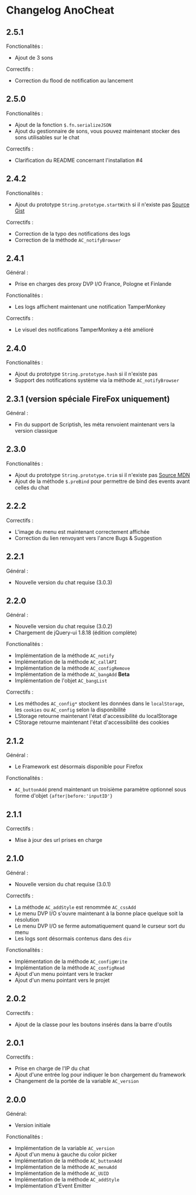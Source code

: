 # Changelog AnoCheat

## 2.5.1

Fonctionalités :

- Ajout de 3 sons

Correctifs :

- Correction du flood de notification au lancement

## 2.5.0

Fonctionalités :

- Ajout de la fonction `$.fn.serializeJSON`
- Ajout du gestionnaire de sons, vous pouvez maintenant stocker des sons utilisables sur le chat

Correctifs :

- Clarification du README concernant l'installation #4


## 2.4.2

Fonctionalités :

- Ajout du prototype `String.prototype.startWith` si il n'existe pas [Source Gist](https://gist.github.com/antoine-pous/cad6cc97a500666fbffe43359abb7454)

Correctifs :

- Correction de la typo des notifications des logs
- Correction de la méthode `AC_notifyBrowser`

## 2.4.1

Général :

- Prise en charges des proxy DVP I/O France, Pologne et Finlande

Fonctionalités :

- Les logs affichent maintenant une notification TamperMonkey

Correctifs :

- Le visuel des notifications TamperMonkey a été amélioré

## 2.4.0

Fonctionalités :

- Ajout du prototype `String.prototype.hash` si il n'existe pas
- Support des notifications système via la méthode `AC_notifyBrowser`

## 2.3.1 (version spéciale FireFox uniquement)

Général :

- Fin du support de Scriptish, les méta renvoient maintenant vers la version classique

## 2.3.0

Fonctionalités :

- Ajout du prototype `String.prototype.trim` si il n'existe pas [Source MDN](https://developer.mozilla.org/fr/docs/Web/JavaScript/Reference/Objets_globaux/String/trim)
- Ajout de la méthode `$.preBind` pour permettre de bind des events avant celles du chat

## 2.2.2

Correctifs :

- L'image du menu est maintenant correctement affichée
- Correction du lien renvoyant vers l'ancre Bugs & Suggestion

## 2.2.1

Général :

- Nouvelle version du chat requise (3.0.3)

## 2.2.0

Général :

- Nouvelle version du chat requise (3.0.2)
- Chargement de jQuery-ui 1.8.18 (édition complète)

Fonctionalités :

- Implémentation de la méthode `AC_notify`
- Implémentation de la méthode `AC_callAPI`
- Implémentation de la méthode `AC_configRemove`
- Implémentation de la méthode `AC_bangAdd` **Beta**
- Implémentation de l'objet `AC_bangList`

Correctifs :

- Les méthodes `AC_config*` stockent les données dans le `localStorage`, les `cookies` ou `AC_config` selon la disponibilité
- LStorage retourne maintenant l'état d'accessibilité du localStorage
- CStorage retourne maintenant l'état d'accessibilité des cookies

## 2.1.2

Général :

- Le Framework est désormais disponible pour Firefox

Fonctionalités :

- `AC_buttonAdd` prend maintenant un troisième paramètre optionnel sous forme d'objet `{after|before:'inputID'}`

## 2.1.1

Correctifs :

- Mise à jour des url prises en charge

## 2.1.0

Général :

- Nouvelle version du chat requise (3.0.1)

Correctifs :

- La méthode `AC_addStyle` est renommée `AC_cssAdd`
- Le menu DVP I/O s'ouvre maintenant à la bonne place quelque soit la résolution
- Le menu DVP I/O se ferme automatiquement quand le curseur sort du menu
- Les logs sont désormais contenus dans des `div`

Fonctionalités :

- Implémentation de la méthode `AC_configWrite`
- Implémentation de la méthode `AC_configRead`
- Ajout d'un menu pointant vers le tracker
- Ajout d'un menu pointant vers le projet

## 2.0.2

Correctifs :

- Ajout de la classe pour les boutons insérés dans la barre d'outils

## 2.0.1

Correctifs :

- Prise en charge de l'IP du chat
- Ajout d'une entrée log pour indiquer le bon chargement du framework
- Changement de la portée de la variable `AC_version`

## 2.0.0

Général: 

- Version initiale

Fonctionalités :

- Implémentation de la variable `AC_version`
- Ajout d'un menu à gauche du color picker
- Implémentation de la méthode `AC_buttonAdd`
- Implémentation de la méthode `AC_menuAdd`
- Implémentation de la méthode `AC_UUID`
- Implémentation de la méthode `AC_addStyle`
- Implémentation d'Event Emitter
